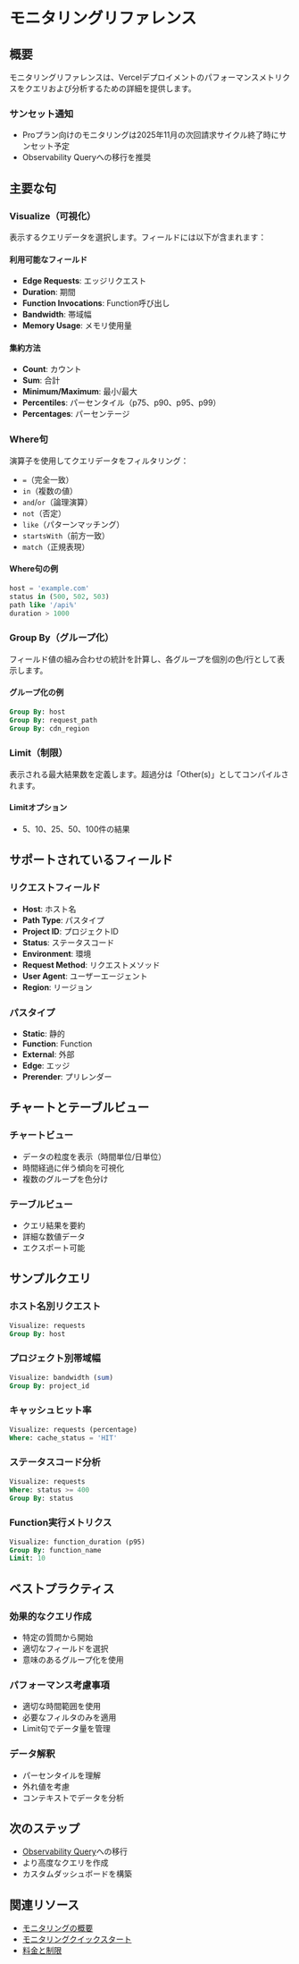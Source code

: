 # モニタリングリファレンス

## 概要

モニタリングリファレンスは、Vercelデプロイメントのパフォーマンスメトリクスをクエリおよび分析するための詳細を提供します。

### サンセット通知

- Proプラン向けのモニタリングは2025年11月の次回請求サイクル終了時にサンセット予定
- Observability Queryへの移行を推奨

## 主要な句

### Visualize（可視化）

表示するクエリデータを選択します。フィールドには以下が含まれます：

#### 利用可能なフィールド

- **Edge Requests**: エッジリクエスト
- **Duration**: 期間
- **Function Invocations**: Function呼び出し
- **Bandwidth**: 帯域幅
- **Memory Usage**: メモリ使用量

#### 集約方法

- **Count**: カウント
- **Sum**: 合計
- **Minimum/Maximum**: 最小/最大
- **Percentiles**: パーセンタイル（p75、p90、p95、p99）
- **Percentages**: パーセンテージ

### Where句

演算子を使用してクエリデータをフィルタリング：

- `=`（完全一致）
- `in`（複数の値）
- `and`/`or`（論理演算）
- `not`（否定）
- `like`（パターンマッチング）
- `startsWith`（前方一致）
- `match`（正規表現）

#### Where句の例

```sql
host = 'example.com'
status in (500, 502, 503)
path like '/api%'
duration > 1000
```

### Group By（グループ化）

フィールド値の組み合わせの統計を計算し、各グループを個別の色/行として表示します。

#### グループ化の例

```sql
Group By: host
Group By: request_path
Group By: cdn_region
```

### Limit（制限）

表示される最大結果数を定義します。超過分は「Other(s)」としてコンパイルされます。

#### Limitオプション

- 5、10、25、50、100件の結果

## サポートされているフィールド

### リクエストフィールド

- **Host**: ホスト名
- **Path Type**: パスタイプ
- **Project ID**: プロジェクトID
- **Status**: ステータスコード
- **Environment**: 環境
- **Request Method**: リクエストメソッド
- **User Agent**: ユーザーエージェント
- **Region**: リージョン

### パスタイプ

- **Static**: 静的
- **Function**: Function
- **External**: 外部
- **Edge**: エッジ
- **Prerender**: プリレンダー

## チャートとテーブルビュー

### チャートビュー

- データの粒度を表示（時間単位/日単位）
- 時間経過に伴う傾向を可視化
- 複数のグループを色分け

### テーブルビュー

- クエリ結果を要約
- 詳細な数値データ
- エクスポート可能

## サンプルクエリ

### ホスト名別リクエスト

```sql
Visualize: requests
Group By: host
```

### プロジェクト別帯域幅

```sql
Visualize: bandwidth (sum)
Group By: project_id
```

### キャッシュヒット率

```sql
Visualize: requests (percentage)
Where: cache_status = 'HIT'
```

### ステータスコード分析

```sql
Visualize: requests
Where: status >= 400
Group By: status
```

### Function実行メトリクス

```sql
Visualize: function_duration (p95)
Group By: function_name
Limit: 10
```

## ベストプラクティス

### 効果的なクエリ作成

- 特定の質問から開始
- 適切なフィールドを選択
- 意味のあるグループ化を使用

### パフォーマンス考慮事項

- 適切な時間範囲を使用
- 必要なフィルタのみを適用
- Limit句でデータ量を管理

### データ解釈

- パーセンタイルを理解
- 外れ値を考慮
- コンテキストでデータを分析

## 次のステップ

- [Observability Query](/docs/query)への移行
- より高度なクエリを作成
- カスタムダッシュボードを構築

## 関連リソース

- [モニタリングの概要](/docs/query/monitoring)
- [モニタリングクイックスタート](/docs/query/monitoring/quickstart)
- [料金と制限](/docs/query/monitoring/limits-and-pricing)
